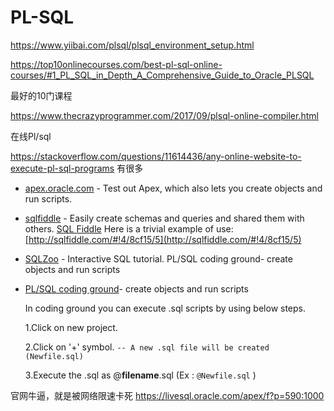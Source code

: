 # PL-SQL



https://www.yiibai.com/plsql/plsql_environment_setup.html


https://top10onlinecourses.com/best-pl-sql-online-courses/#1_PL_SQL_in_Depth_A_Comprehensive_Guide_to_Oracle_PLSQL


最好的10门课程




https://www.thecrazyprogrammer.com/2017/09/plsql-online-compiler.html

在线Pl/sql


https://stackoverflow.com/questions/11614436/any-online-website-to-execute-pl-sql-programs
有很多

-   [apex.oracle.com](http://apex.oracle.com/) \- Test out Apex, which also lets you create objects and run scripts.
-  [sqlfiddle](http://sqlfiddle.com/) \- Easily create schemas and queries and shared them with others.
[SQL Fiddle](http://sqlfiddle.com/)
Here is a trivial example of use:
[http://sqlfiddle.com/#!4/8cf15/5](http://sqlfiddle.com/#!4/8cf15/5)

-   [SQLZoo](http://sqlzoo.net/wiki/Main_Page) \- Interactive SQL tutorial. PL/SQL coding ground- create objects and run scripts
-   [PL/SQL coding ground](http://www.tutorialspoint.com/oracle_terminal_online.php)\- create objects and run scripts
    
    In coding ground you can execute .sql scripts by using below steps.
    
    1.Click on new project.
    
    2.Click on '+' symbol. `-- A new .sql file will be created (Newfile.sql)`
    
    3.Execute the .sql as @**filename**.sql (Ex : `@Newfile.sql` )






官网牛逼，就是被网络限速卡死
https://livesql.oracle.com/apex/f?p=590:1000
























































